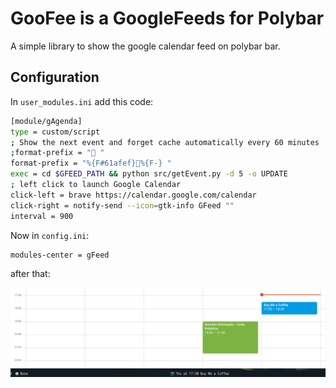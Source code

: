 # GooFee is a GoogleFeeds for Polybar

A simple library to show the google calendar feed on polybar bar.

## Configuration

In `user_modules.ini` add this code:

```bash
[module/gAgenda]
type = custom/script
; Show the next event and forget cache automatically every 60 minutes
;format-prefix = " "
format-prefix = "%{F#61afef}%{F-} " 
exec = cd $GFEED_PATH && python src/getEvent.py -d 5 -o UPDATE
; left click to launch Google Calendar
click-left = brave https://calendar.google.com/calendar
click-right = notify-send --icon=gtk-info GFeed ""
interval = 900
```

Now in `config.ini`:

```bash
modules-center = gFeed
```

after that:

![](figures/coffe.png)


